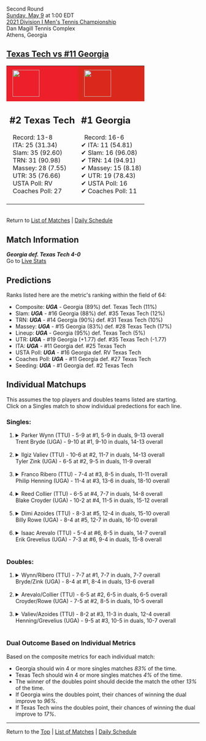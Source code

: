 Second Round[](#top)<a name="top"></a>  
[Sunday, May 9](../../schedule/05-09.md) at 1:00 EDT  
[2021 Division I Men's Tennis Championship](../index.md)  
Dan Magill Tennis Complex  
Athens, Georgia  
## [Texas Tech vs #11 Georgia](https://www.ncaa.com/game/5833412)  

<table><tr style="background-color: #d9d9d9 !important"><td style="background-color: #ED1F2A !important"><img src="https://www.ncaa.com/sites/default/files/images/logos/schools/t/texas-tech.70.png" width="70" height="70" style="padding: 8px;" /></td><td style="background-color: #DA291C !important"><img src="https://www.ncaa.com/sites/default/files/images/logos/schools/g/georgia.70.png" width="70" height="70" style="padding: 8px;" /></td></tr><tr>
<td>  

<h2>#2 Texas Tech</h2>  
&nbsp; Record: 13-8<br>  
&nbsp; ITA: 25 (31.34)<br>  
&nbsp; Slam: 35 (92.60)<br>  
&nbsp; TRN: 31 (90.98)<br>  
&nbsp; Massey: 28 (7.55)<br>  
&nbsp; UTR: 35 (76.66)<br>  
&nbsp; USTA Poll: RV<br>  
&nbsp; Coaches Poll: 27<br>  
<br>  

</td>
<td>  

<h2>#1 Georgia</h2>  
&nbsp; Record: 16-6<br>  
&#10004; ITA: 11 (54.81)<br>  
&#10004; Slam: 16 (96.08)<br>  
&#10004; TRN: 14 (94.91)<br>  
&#10004; Massey: 15 (8.18)<br>  
&#10004; UTR: 19 (78.43)<br>  
&#10004; USTA Poll: 16<br>  
&#10004; Coaches Poll: 11<br>  
<br>  

</td>
</tr></table>  


<br>Return to [List of Matches](../index.md) &#124; [Daily Schedule](../../schedule/05-09.md)

## Match Information  
***Georgia def. Texas Tech 4-0***  
Go to [Live Stats](https://georgiadogs.com/sports/2017/6/17/sports-m-tennis-spec-rel-vid-stream-html.aspx)  

## Predictions  

Ranks listed here are the metric's ranking within the field of 64:  
- Composite: ***UGA*** - Georgia (89%) def. Texas Tech (11%)  
- Slam: ***UGA*** - #16 Georgia (88%) def. #35 Texas Tech (12%)  
- TRN: ***UGA*** - #14 Georgia (90%) def. #31 Texas Tech (10%)  
- Massey: ***UGA*** - #15 Georgia (83%) def. #28 Texas Tech (17%)  
- Lineup: ***UGA*** - Georgia (95%) def. Texas Tech (5%)  
- UTR: ***UGA*** - #19 Georgia (+1.77) def. #35 Texas Tech (-1.77)  
- ITA: ***UGA*** - #11 Georgia def. #25 Texas Tech  
- USTA Poll: ***UGA*** - #16 Georgia def. RV Texas Tech  
- Coaches Poll: ***UGA*** - #11 Georgia def. #27 Texas Tech  
- Seeding: ***UGA*** - #1 Georgia def. #2 Texas Tech  

## Individual Matchups  
This assumes the top players and doubles teams listed are starting.  
Click on a Singles match to show individual predections for each line.  

### Singles:  

<ol>
<li><details>
<summary markdown="span">Parker Wynn (TTU) - 5-9 at #1, 5-9 in duals, 9-13 overall<br>Trent Bryde (UGA) - 9-10 at #1, 9-10 in duals, 14-13 overall</summary>
<h4>Predictions</h4><ul>
<li>Composite: <b><i>UGA</i></b> - Bryde (80%) def. Wynn (20%)</li>  
<li>Slam: <b><i>UGA</i></b> - Bryde (77%) def. Wynn (23%)</li>  
<li>TRN: <b><i>UGA</i></b> - Bryde (80%) def. Wynn (20%)</li>  
<li>Massey: <b><i>UGA</i></b> - Bryde (76%) def. Wynn (24%)</li>  
<li>UTR: <b><i>UGA</i></b> - Bryde (86%) def. Wynn (14%)</li>  
<li>ITA: <b><i>UGA</i></b> - Bryde (36.71) def. Wynn (1.67)</li>  
</ul>
</details>&nbsp;</li>
<li><details>
<summary markdown="span">Ilgiz Valiev (TTU) - 10-6 at #2, 11-7 in duals, 14-13 overall<br>Tyler Zink (UGA) - 6-5 at #2, 9-5 in duals, 11-9 overall</summary>
<h4>Predictions</h4><ul>
<li>Composite: <b><i>UGA</i></b> - Zink (70%) def. Valiev (30%)</li>  
<li>Slam: <b><i>UGA</i></b> - Zink (76%) def. Valiev (24%)</li>  
<li>TRN: <b><i>UGA</i></b> - Zink (79%) def. Valiev (21%)</li>  
<li>Massey: <b><i>UGA</i></b> - Zink (65%) def. Valiev (35%)</li>  
<li>UTR: <b><i>UGA</i></b> - Zink (60%) def. Valiev (40%)</li>  
<li>ITA: <b><i>UGA</i></b> - Zink (25.30) def. Valiev (1.70)</li>  
</ul>
</details>&nbsp;</li>
<li><details>
<summary markdown="span">Franco Ribero (TTU) - 7-4 at #3, 8-5 in duals, 11-11 overall<br>Philip Henning (UGA) - 11-4 at #3, 13-6 in duals, 18-10 overall</summary>
<h4>Predictions</h4><ul>
<li>Composite: <b><i>UGA</i></b> - Henning (90%) def. Ribero (10%)</li>  
<li>Slam: <b><i>UGA</i></b> - Henning (88%) def. Ribero (12%)</li>  
<li>TRN: <b><i>UGA</i></b> - Henning (92%) def. Ribero (8%)</li>  
<li>Massey: <b><i>UGA</i></b> - Henning (90%) def. Ribero (10%)</li>  
<li>UTR: <b><i>UGA</i></b> - Henning (89%) def. Ribero (11%)</li>  
<li>ITA: <b><i>UGA</i></b> - Henning (31.73) def. Ribero (1.57)</li>  
</ul>
</details>&nbsp;</li>
<li><details>
<summary markdown="span">Reed Collier (TTU) - 6-5 at #4, 7-7 in duals, 14-8 overall<br>Blake Croyder (UGA) - 10-2 at #4, 11-5 in duals, 15-12 overall</summary>
<h4>Predictions</h4><ul>
<li>Composite: <b><i>UGA</i></b> - Croyder (72%) def. Collier (28%)</li>  
<li>Slam: <b><i>UGA</i></b> - Croyder (69%) def. Collier (31%)</li>  
<li>TRN: <b><i>UGA</i></b> - Croyder (75%) def. Collier (25%)</li>  
<li>Massey: <b><i>UGA</i></b> - Croyder (67%) def. Collier (33%)</li>  
<li>UTR: <b><i>UGA</i></b> - Croyder (78%) def. Collier (22%)</li>  
<li>ITA: <b><i>UGA</i></b> - Croyder (4.08) def. Collier (1.70)</li>  
</ul>
</details>&nbsp;</li>
<li><details>
<summary markdown="span">Dimi Azoides (TTU) - 8-3 at #5, 12-4 in duals, 15-10 overall<br>Billy Rowe (UGA) - 8-4 at #5, 12-7 in duals, 16-10 overall</summary>
<h4>Predictions</h4><ul>
<li>Composite: <b><i>UGA</i></b> - Rowe (61%) def. Azoides (39%)</li>  
<li>Slam: <b><i>UGA</i></b> - Rowe (66%) def. Azoides (34%)</li>  
<li>TRN: <b><i>UGA</i></b> - Rowe (75%) def. Azoides (25%)</li>  
<li>Massey: <b><i>UGA</i></b> - Rowe (65%) def. Azoides (35%)</li>  
<li>UTR: <b><i>TTU</i></b> - Azoides (62%) def. Rowe (38%)</li>  
<li>ITA: <b><i>UGA</i></b> - Rowe (1.84) def. Azoides (1.70)</li>  
</ul>
</details>&nbsp;</li>
<li><details>
<summary markdown="span">Isaac Arevalo (TTU) - 5-4 at #6, 8-5 in duals, 14-7 overall<br>Erik Grevelius (UGA) - 7-3 at #6, 9-4 in duals, 15-8 overall</summary>
<h4>Predictions</h4><ul>
<li>Composite: <b><i>UGA</i></b> - Grevelius (73%) def. Arevalo (27%)</li>  
<li>Slam: <b><i>UGA</i></b> - Grevelius (69%) def. Arevalo (31%)</li>  
<li>TRN: <b><i>UGA</i></b> - Grevelius (76%) def. Arevalo (24%)</li>  
<li>Massey: <b><i>UGA</i></b> - Grevelius (72%) def. Arevalo (28%)</li>  
<li>UTR: <b><i>UGA</i></b> - Grevelius (76%) def. Arevalo (24%)</li>  
<li>ITA: <b><i>UGA</i></b> - Grevelius (2.48) def. Arevalo (1.77)</li>  
</ul>
</details>&nbsp;</li>
</ol>

### Doubles:  

<ol>
<li><details>
<summary markdown="span">Wynn/Ribero (TTU) - 7-7 at #1, 7-7 in duals, 7-7 overall<br>Bryde/Zink (UGA) - 8-4 at #1, 8-4 in duals, 13-6 overall</summary>
<br>Sorry, we don't have any metrics for this match
</details>&nbsp;</li>
<li><details>
<summary markdown="span">Arevalo/Collier (TTU) - 6-5 at #2, 6-5 in duals, 6-5 overall<br>Croyder/Rowe (UGA) - 7-5 at #2, 8-5 in duals, 10-5 overall</summary>
<br>Sorry, we don't have any metrics for this match
</details>&nbsp;</li>
<li><details>
<summary markdown="span">Valiev/Azoides (TTU) - 8-2 at #3, 11-3 in duals, 12-4 overall<br>Henning/Grevelius (UGA) - 9-5 at #3, 10-5 in duals, 10-7 overall</summary>
<br>Sorry, we don't have any metrics for this match
</details>&nbsp;</li>
</ol>

### Dual Outcome Based on Individual Metrics  
  
Based on the composite metrics for each individual match:  
- Georgia should win 4 or more singles matches *83%* of the time.  
- Texas Tech should win 4 or more singles matches *4%* of the time.  
- The winner of the doubles point should decide the match the other *13%* of the time.  
- If Georgia wins the doubles point, their chances of winning the dual improve to *96%*.  
- If Texas Tech wins the doubles point, their chances of winning the dual improve to *17%*.  
  
------

Return to the [Top](#top) &#124; [List of Matches](../index.md) &#124; [Daily Schedule](../../schedule/05-09.md)  
